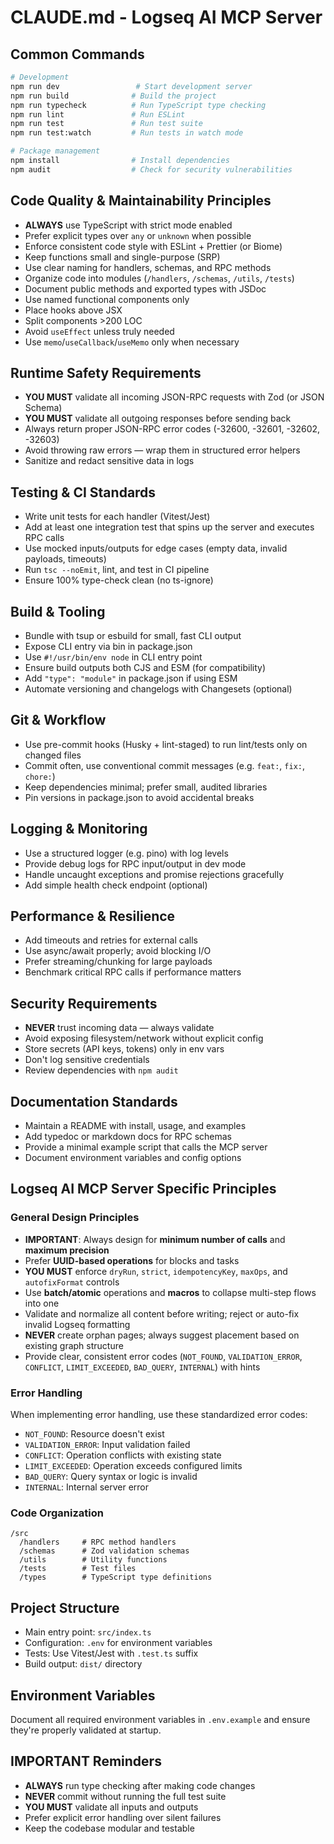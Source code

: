 # CLAUDE.md - Logseq AI MCP Server

## Common Commands

```bash
# Development
npm run dev                 # Start development server
npm run build              # Build the project
npm run typecheck          # Run TypeScript type checking
npm run lint               # Run ESLint
npm run test               # Run test suite
npm run test:watch         # Run tests in watch mode

# Package management
npm install                # Install dependencies
npm audit                  # Check for security vulnerabilities
```

## Code Quality & Maintainability Principles

- **ALWAYS** use TypeScript with strict mode enabled
- Prefer explicit types over `any` or `unknown` when possible
- Enforce consistent code style with ESLint + Prettier (or Biome)
- Keep functions small and single-purpose (SRP)
- Use clear naming for handlers, schemas, and RPC methods
- Organize code into modules (`/handlers`, `/schemas`, `/utils`, `/tests`)
- Document public methods and exported types with JSDoc
- Use named functional components only
- Place hooks above JSX
- Split components >200 LOC
- Avoid `useEffect` unless truly needed
- Use `memo`/`useCallback`/`useMemo` only when necessary

## Runtime Safety Requirements

- **YOU MUST** validate all incoming JSON-RPC requests with Zod (or JSON Schema)
- **YOU MUST** validate all outgoing responses before sending back
- Always return proper JSON-RPC error codes (-32600, -32601, -32602, -32603)
- Avoid throwing raw errors — wrap them in structured error helpers
- Sanitize and redact sensitive data in logs

## Testing & CI Standards

- Write unit tests for each handler (Vitest/Jest)
- Add at least one integration test that spins up the server and executes RPC calls
- Use mocked inputs/outputs for edge cases (empty data, invalid payloads, timeouts)
- Run `tsc --noEmit`, lint, and test in CI pipeline
- Ensure 100% type-check clean (no ts-ignore)

## Build & Tooling

- Bundle with tsup or esbuild for small, fast CLI output
- Expose CLI entry via bin in package.json
- Use `#!/usr/bin/env node` in CLI entry point
- Ensure build outputs both CJS and ESM (for compatibility)
- Add `"type": "module"` in package.json if using ESM
- Automate versioning and changelogs with Changesets (optional)

## Git & Workflow

- Use pre-commit hooks (Husky + lint-staged) to run lint/tests only on changed files
- Commit often, use conventional commit messages (e.g. `feat:`, `fix:`, `chore:`)
- Keep dependencies minimal; prefer small, audited libraries
- Pin versions in package.json to avoid accidental breaks

## Logging & Monitoring

- Use a structured logger (e.g. pino) with log levels
- Provide debug logs for RPC input/output in dev mode
- Handle uncaught exceptions and promise rejections gracefully
- Add simple health check endpoint (optional)

## Performance & Resilience

- Add timeouts and retries for external calls
- Use async/await properly; avoid blocking I/O
- Prefer streaming/chunking for large payloads
- Benchmark critical RPC calls if performance matters

## Security Requirements

- **NEVER** trust incoming data — always validate
- Avoid exposing filesystem/network without explicit config
- Store secrets (API keys, tokens) only in env vars
- Don't log sensitive credentials
- Review dependencies with `npm audit`

## Documentation Standards

- Maintain a README with install, usage, and examples
- Add typedoc or markdown docs for RPC schemas
- Provide a minimal example script that calls the MCP server
- Document environment variables and config options

## Logseq AI MCP Server Specific Principles

### General Design Principles

- **IMPORTANT**: Always design for **minimum number of calls** and **maximum precision**
- Prefer **UUID-based operations** for blocks and tasks
- **YOU MUST** enforce `dryRun`, `strict`, `idempotencyKey`, `maxOps`, and `autofixFormat` controls
- Use **batch/atomic** operations and **macros** to collapse multi-step flows into one
- Validate and normalize all content before writing; reject or auto-fix invalid Logseq formatting
- **NEVER** create orphan pages; always suggest placement based on existing graph structure
- Provide clear, consistent error codes (`NOT_FOUND`, `VALIDATION_ERROR`, `CONFLICT`, `LIMIT_EXCEEDED`, `BAD_QUERY`, `INTERNAL`) with hints

### Error Handling

When implementing error handling, use these standardized error codes:

- `NOT_FOUND`: Resource doesn't exist
- `VALIDATION_ERROR`: Input validation failed
- `CONFLICT`: Operation conflicts with existing state
- `LIMIT_EXCEEDED`: Operation exceeds configured limits
- `BAD_QUERY`: Query syntax or logic is invalid
- `INTERNAL`: Internal server error

### Code Organization

```
/src
  /handlers     # RPC method handlers
  /schemas      # Zod validation schemas
  /utils        # Utility functions
  /tests        # Test files
  /types        # TypeScript type definitions
```

## Project Structure

- Main entry point: `src/index.ts`
- Configuration: `.env` for environment variables
- Tests: Use Vitest/Jest with `.test.ts` suffix
- Build output: `dist/` directory

## Environment Variables

Document all required environment variables in `.env.example` and ensure they're properly validated at startup.

## IMPORTANT Reminders

- **ALWAYS** run type checking after making code changes
- **NEVER** commit without running the full test suite
- **YOU MUST** validate all inputs and outputs
- Prefer explicit error handling over silent failures
- Keep the codebase modular and testable
